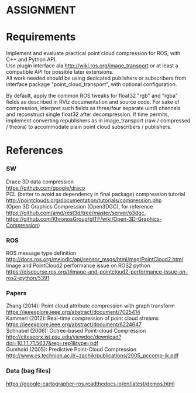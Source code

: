 # ASSIGNMENT
# Requirements
Implement and evaluate practical point cloud compression for ROS, with C++ and Python API.\
Use plugin interface ala http://wiki.ros.org/image_transport or at least a compatible API for possible later extensions.\
All work needed should be using dedicated publishers or subscribers from interface package "point_cloud_transport", with optional configuration.

By default, apply the common ROS tweaks for float32 "rgb" and "rgba" fields as described in RViz documentation and source code. For sake of compression, interpret such fields as three/four separate uint8 channels and reconstruct single float32 after decompression.
If time permits, implement converting republishers as in image_transport (raw / compressed / theora) to accommodate plain point cloud subscribers / publishers.

# References
### SW
Draco 3D data compression\
https://github.com/google/draco \
PCL (better to avoid as dependency in final package) compression tutorial\
http://pointclouds.org/documentation/tutorials/compression.php \
(Open 3D Graphics Compression (Open3DGC), for reference\
https://github.com/amd/rest3d/tree/master/server/o3dgc, https://github.com/KhronosGroup/glTF/wiki/Open-3D-Graphics-Compression) 
### ROS
ROS message type definition\
http://docs.ros.org/melodic/api/sensor_msgs/html/msg/PointCloud2.html \
Image and PointCloud2 performance issue on ROS2 python\
https://discourse.ros.org/t/image-and-pointcloud2-performance-issue-on-ros2-python/5391
### Papers
Zhang (2014): Point cloud attribute compression with graph transform\
https://ieeexplore.ieee.org/abstract/document/7025414 \
Kammerl (2012): Real-time compression of point cloud streams\
https://ieeexplore.ieee.org/abstract/document/6224647 \
Schnabel (2006): Octree-based Point-cloud Compression\
http://citeseerx.ist.psu.edu/viewdoc/download?doi=10.1.1.71.5637&rep=rep1&type=pdf \
Gumhold (2005): Predictive Point-Cloud Compression\
http://www.cs.technion.ac.il/~zachik/publications/2005_pccomp-ik.pdf
### Data (bag files)
https://google-cartographer-ros.readthedocs.io/en/latest/demos.html
